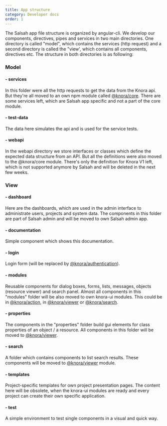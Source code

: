 ```yaml
---
title: App structure
category: Developer docs
order: 1
---
```


The Salsah app file structure is organized by angular-cli. We develop our components, directives, pipes and services in two main directories. One directory is called "model", which contains the services (http request) and a second directory is called the "view', which contains all components, directives etc. The structure in both directories is as following:

### Model

#### - services
In this folder were all the http requests to get the data from the Knora api. But they're all moved to an own npm module called [@knora/core](https://www.npmjs.com/package/@knora/core).
There are some services left, which are Salsah app specific and not a part of the core module.

#### - test-data
The data here simulates the api and is used for the service tests.

#### - webapi
In the webapi directory we store interfaces or classes which define the expected data structure from an API. But all the definitions were also moved to the @knora/core module. There's only the definition for Knora V1 left, which is not supported anymore by Salsah and will be deleted in the next few weeks.


### View

#### - dashboard
Here are the dashboards, which are used in the admin interface to administrate users, projects and system data. The components in this folder are part of Salsah admin and will be moved to own Salsah admin app.

#### - documentation
Simple component which shows this documentation.

#### - login
Login form (will be replaced by [@knora/authentication](https://www.npmjs.com/package/@knora/authentication)).

#### - modules
Reusable components for dialog boxes, forms, lists, messages, objects (resource viewer) and search panel. Almost all components in this "modules" folder will be also moved to own knora-ui modules. This could be in [@knora/action](https://www.npmjs.com/package/@knora/action), in [@knora/viewer](https://www.npmjs.com/package/@knora/viewer) or [@knora/search](https://www.npmjs.com/package/@knora/search).


#### - properties
The components in the "properties" folder build gui elements for class properties of an object / a resource. All components in this folder will be moved to [@knora/viewer](https://www.npmjs.com/package/@knora/viewer).

#### - search
A folder which contains components to list search results. These components will be moved to [@knora/viewer](https://www.npmjs.com/package/@knora/viewer) module.

#### - templates
Project-specific templates for own project presentation pages. The content here will be obsolete, when the knora-ui modules are ready and every project can create their own specific application.

#### - test
A simple environment to test single components in a visual and quick way.
